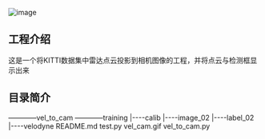 ![image](https://github.com/FistsK/vel_cam_fusion/blob/master/vel_cam.gif)
## 工程介绍
这是一个将KITTI数据集中雷达点云投影到相机图像的工程，并将点云与检测框显示出来
## 目录简介
————vel_to_cam
————training
|----calib
|----image_02
|----label_02
|----velodyne
README.md
test.py
vel_cam.gif
vel_to_cam.py